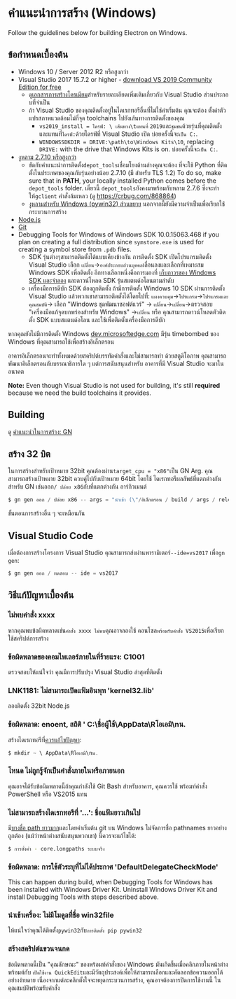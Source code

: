 # คำแนะนำการสร้าง (Windows)

Follow the guidelines below for building Electron on Windows.

## ข้อกำหนดเบื้องต้น

* Windows 10 / Server 2012 R2 หรือสูงกว่า
* Visual Studio 2017 15.7.2 or higher - [download VS 2019 Community Edition for free](https://www.visualstudio.com/vs/)
  * ดู[เอกสารการสร้างโครเมียม](https://chromium.googlesource.com/chromium/src/+/master/docs/windows_build_instructions.md#visual-studio)สําหรับรายละเอียดเพิ่มเติมเกี่ยวกับ Visual Studio ส่วนประกอบที่จําเป็น
  * ถ้า Visual Studio ของคุณติดตั้งอยู่ในไดเรกทอรีอื่นที่ไม่ใช่ค่าเริ่มต้น คุณจะต้อง ตั้งค่าตัวแปรสภาพแวดล้อมไม่กี่จุด toolchains ไปยังเส้นทางการติดตั้งของคุณ
    * `vs2019_install = ไดรฟ์: \ เส้นทาง\tแทนที่` `2019`และ`ชุมชน`ด้วยรุ่นที่คุณติดตั้ง และแทนที่`ไดรฟ์:`ด้วยไดรฟ์ที่ Visual Studio เปิด บ่อยครั้งนี้จะ`เป็น C:`.
    * `WINDOWSSDKDIR = DRIVE:\path\to\Windows Kits\10`, replacing `DRIVE:` with the drive that Windows Kits is on. บ่อยครั้งนี้จะ`เป็น C:`.
* [งูหลาม 2.7.10 หรือสูงกว่า](http://www.python.org/download/releases/2.7/)
  * ขัดกับคําแนะนําการติดตั้ง`depot_tools`เชื่อมโยงด้านล่างคุณจะต้อง ที่จะใช้ Python ที่ติดตั้งในประเทศของคุณกับรุ่นอย่างน้อย 2.7.10 (มี สําหรับ TLS 1.2) To do so, make sure that in **PATH**, your locally installed Python comes before the `depot_tools` folder. เดี๋ยวนี้ `depot_tools`ยังคงมาพร้อมกับหลาม 2.7.6 ซึ่งจะทําให้`gclient` คําสั่งล้มเหลว (ดู https://crbug.com/868864)
  * [งูหลามสําหรับ Windows (pywin32) ส่วนขยาย](https://pypi.org/project/pywin32/#files) นอกจากนี้ยังมีความจําเป็นเพื่อเรียกใช้กระบวนการสร้าง
* [Node.js](https://nodejs.org/download/)
* [Git](http://git-scm.com)
* Debugging Tools for Windows of Windows SDK 10.0.15063.468 if you plan on creating a full distribution since `symstore.exe` is used for creating a symbol store from `.pdb` files.
  * SDK รุ่นต่างๆสามารถติดตั้งได้แบบเคียงข้างกัน การติดตั้ง SDK เปิดโปรแกรมติดตั้ง Visual Studio เลือก `เปลี่ยน`→`องค์ประกอบส่วนบุคคล`เลื่อนลงและเลือกที่เหมาะสม Windows SDK เพื่อติดตั้ง อีกทางเลือกหนึ่งคือการมองที่ [เก็บถาวรของ Windows SDK และจําลอง](https://developer.microsoft.com/en-us/windows/downloads/sdk-archive) และดาวน์โหลด SDK รุ่นสแตนด์อโลนตามลําดับ
  * เครื่องมือการดีบัก SDK ต้องถูกติดตั้ง ถ้ามีการติดตั้ง Windows 10 SDK ผ่านการติดตั้ง Visual Studio แล้วพวกเขาสามารถติดตั้งได้โดยไปที่: `แผงควบคุม`→`โปรแกรม`→`โปรแกรมและคุณสมบัติ`→ เลือก "Windows ชุดพัฒนาซอฟต์แวร์" → `เปลี่ยน`→`เปลี่ยน`→ตรวจสอบ "เครื่องมือแก้จุดบกพร่องสําหรับ Windows" →`เปลี่ยน` หรือ คุณสามารถดาวน์โหลดตัวติดตั้ง SDK แบบสแตนด์อโลน และใช้เพื่อติดตั้งเครื่องมือการดีบัก

หากคุณยังไม่มีการติดตั้ง Windows [dev.microsoftedge.com](https://developer.microsoft.com/en-us/microsoft-edge/tools/vms/) มีรุ่น timebombed ของ Windows ที่คุณสามารถใช้เพื่อสร้างอิเล็กตรอน

อาคารอิเล็กตรอนจะทําทั้งหมดด้วยสคริปต์บรรทัดคําสั่งและไม่สามารถทํา ด้วยสตูดิโอภาพ คุณสามารถพัฒนาอิเล็กตรอนกับบรรณาธิการใด ๆ แต่การสนับสนุนสําหรับ อาคารที่มี Visual Studio จะมาในอนาคต

**Note:** Even though Visual Studio is not used for building, it's still **required** because we need the build toolchains it provides.

## Building

ดู [ คำแนะนำในการสร้าง: GN ](build-instructions-gn.md)

## สร้าง 32 บิต

ในการสร้างสําหรับเป้าหมาย 32bit คุณต้องผ่าน`target_cpu = "x86"`เป็น GN Arg. คุณสามารถสร้างเป้าหมาย 32bit ควบคู่ไปกับเป้าหมาย 64bit โดยใช้ ไดเรกทอรีผลลัพธ์ที่แตกต่างกันสําหรับ GN เช่นออก`/ ปล่อย x86`กับที่แตกต่างกัน อาร์กิวเมนต์

```powershell
$ gn gen ออก / ปล่อย x86 -- args = "นําเข้า (\"/อิเล็กตรอน / build / args / release.gn \") target_cpu =\"x86\""
```

ขั้นตอนการสร้างอื่น ๆ จะเหมือนกัน

## Visual Studio Code

เมื่อต้องการสร้างโครงการ Visual Studio คุณสามารถส่งผ่านพารามิเตอร์`--ide=vs2017` เพื่อ`gn gen`:

```powershell
$ gn gen ออก / ทดสอบ -- ide = vs2017
```

## วิธีแก้ปัญหาเบื้องต้น

### ไม่พบคําสั่ง xxxx

หากคุณพบข้อผิดพลาดเช่น`คําสั่ง xxxx ไม่พบ`คุณอาจลองใช้ คอนโซล`พร้อมรับคําสั่ง VS2015`เพื่อเรียกใช้สคริปต์การสร้าง

### ข้อผิดพลาดของคอมไพเลอร์ภายในที่ร้ายแรง: C1001

ตรวจสอบให้แน่ใจว่า คุณมีการปรับปรุง Visual Studio ล่าสุดที่ติดตั้ง

### LNK1181: ไม่สามารถเปิดแฟ้มอินพุท 'kernel32.lib'

ลองติดตั้ง 32bit Node.js

### ข้อผิดพลาด: enoent, สถิติ ' C:\ชื่อผู้ใช้\AppData\Rโอเอมิ\nน.

สร้างไดเรกทอรีที่[ควรแก้ไขปัญหา](https://stackoverflow.com/a/25095327/102704):

```powershell
$ mkdir ~ \ AppData\Rโอเอมิ\nน.
```

### โหนด ไม่ถูกรู้จักเป็นคําสั่งภายในหรือภายนอก

คุณอาจได้รับข้อผิดพลาดนี้ถ้าคุณกําลังใช้ Git Bash สําหรับอาคาร, คุณควรใช้ พร้อมท์คําสั่ง PowerShell หรือ VS2015 แทน

### ไม่สามารถสร้างไดเรกทอรีที่ '...': ชื่อแฟ้มยาวเกินไป

มี[บางชื่อ path ยาวมาก](https://github.com/electron/node/tree/electron/deps/npm/node_modules/libnpx/node_modules/yargs/node_modules/read-pkg-up/node_modules/read-pkg/node_modules/load-json-file/node_modules/parse-json/node_modules/error-ex/node_modules/is-arrayish)และโดยค่าเริ่มต้น git บน Windows ไม่จัดการชื่อ pathnames ยาวอย่างถูกต้อง (แม้ว่าหน้าต่างสนับสนุนพวกเขา) นี้ควรจะแก้ไขได้:

```sh
$ การตั้งค่า - core.longpaths ระบบจริง
```

### ข้อผิดพลาด: การใช้ตัวระบุที่ไม่ได้ประกาศ 'DefaultDelegateCheckMode'

This can happen during build, when Debugging Tools for Windows has been installed with Windows Driver Kit. Uninstall Windows Driver Kit and install Debugging Tools with steps described above.

### นําเข้าเครื่อง: ไม่มีโมดูลที่ชื่อ win32file

ให้แน่ใจว่าคุณได้ติดตั้ง`pywin32`กับ`การติดตั้ง pip pywin32`

### สร้างสคริปต์แขวนจนกด

ข้อผิดพลาดนี้เป็น "คุณลักษณะ" ของพร้อมท์คําสั่งของ Windows มันเกิดขึ้นเมื่อคลิกภายในหน้าต่างพร้อมต์กับ `เปิดใช้งาน QuickEdit`และมีวัตถุประสงค์เพื่อให้สามารถเลือกและคัดลอกข้อความออกได้อย่างง่ายดาย เนื่องจากแต่ละคลิกตั้งใจจะหยุดกระบวนการสร้าง, คุณอาจต้องการปิดการใช้งานนี้ ในคุณสมบัติพร้อมรับคําสั่ง
